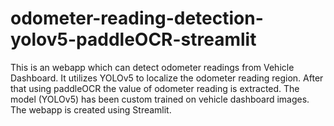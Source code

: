 # odometer-reading-detection-yolov5-paddleOCR-streamlit
This is an webapp which can detect odometer readings from Vehicle Dashboard. It utilizes YOLOv5 to localize the odometer reading region. After that using paddleOCR the value of odometer reading is extracted. The model (YOLOv5) has been custom trained on vehicle dashboard images. The webapp is created using Streamlit.
